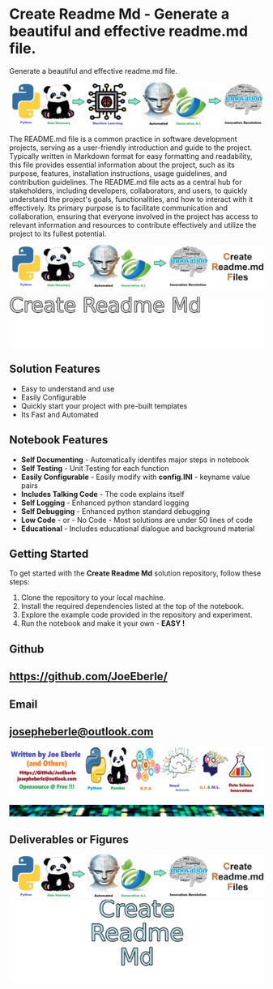 
# Create Readme Md - Generate a beautiful and effective readme.md file.
Generate a beautiful and effective readme.md file.

![Image image_filename](code.png)

The README.md file is a common practice in software development projects, serving as a user-friendly introduction and guide to the project. Typically written in Markdown format for easy formatting and readability, this file provides essential information about the project, such as its purpose, features, installation instructions, usage guidelines, and contribution guidelines. The README.md file acts as a central hub for stakeholders, including developers, collaborators, and users, to quickly understand the project's goals, functionalities, and how to interact with it effectively. Its primary purpose is to facilitate communication and collaboration, ensuring that everyone involved in the project has access to relevant information and resources to contribute effectively and utilize the project to its fullest potential.


![Image image_filename](sample.png)

![Image image_filename](solution_sign.png)

## Solution Features
- Easy to understand and use  
- Easily Configurable 
- Quickly start your project with pre-built templates
- Its Fast and Automated

## Notebook Features
- **Self Documenting** - Automatically identifes major steps in notebook 
- **Self Testing** - Unit Testing for each function
- **Easily Configurable** - Easily modify with **config.INI** - keyname value pairs
- **Includes Talking Code** - The code explains itself 
- **Self Logging** - Enhanced python standard logging   
- **Self Debugging** - Enhanced python standard debugging
- **Low Code** - or - No Code  - Most solutions are under 50 lines of code
- **Educational** - Includes educational dialogue and background material
    
## Getting Started
To get started with the **Create Readme Md** solution repository, follow these steps:
1. Clone the repository to your local machine.
2. Install the required dependencies listed at the top of the notebook.
3. Explore the example code provided in the repository and experiment.
4. Run the notebook and make it your own - **EASY !**
    

## Github    
## https://github.com/JoeEberle/ 

## Email 
## josepheberle@outlook.com 

    
![Developer](developer.png)

![Brand](brand.png)
    
## Deliverables or Figures
 ![additional_image](create_readme_md.png)  <br>![additional_image](solution_stacked_sign.png)  <br>
    